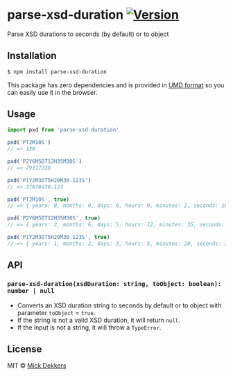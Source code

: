 # parse-xsd-duration [![Version](https://img.shields.io/npm/v/parse-xsd-duration.svg)][npm]
Parse XSD durations to seconds (by default) or to object

## Installation

```bash
$ npm install parse-xsd-duration
```

This package has zero dependencies and is provided in [UMD format][umd] so you can easily use it in the browser.

## Usage

```js
import pxd from 'parse-xsd-duration'

pxd('PT2M10S')
// => 130

pxd('P2Y6M5DT12H35M30S')
// => 79317330

pxd('P1Y2M3DT5H20M30.123S')
// => 37070430.123

pxd('PT2M10S', true)
// => { years: 0, months: 0, days: 0, hours: 0, minutes: 2, seconds: 10, isNegative: 0 }

pxd('P2Y6M5DT12H35M30S', true)
// => { years: 2, months: 6, days: 5, hours: 12, minutes: 35, seconds: 30, isNegative: 0 }

pxd('P1Y2M3DT5H20M30.123S', true)
// => { years: 1, months: 2, days: 3, hours: 5, minutes: 20, seconds: 30.123, isNegative: 0 }
```

## API

### `parse-xsd-duration(xsdDuration: string, toObject: boolean): number | null`

- Converts an XSD duration string to seconds by default or to object with parameter `toObject` = `true`.
- If the string is not a valid XSD duration, it will return `null`.
- If the input is not a string, it will throw a `TypeError`.

## License

MIT © [Mick Dekkers][mickdekkers-gh]

[npm]: https://www.npmjs.com/package/parse-xsd-duration
[umd]: https://github.com/umdjs/umd
[mickdekkers-gh]: https://github.com/mickdekkers
